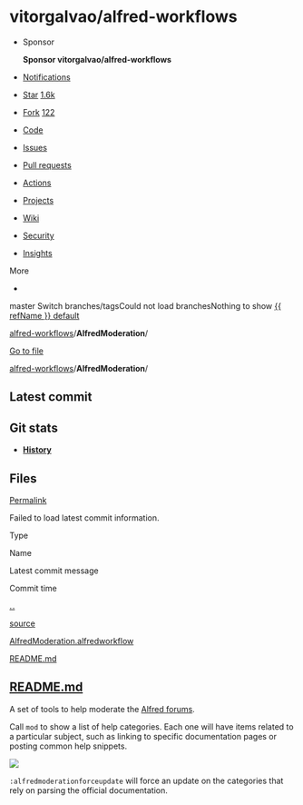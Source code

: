 # vitorgalvao/alfred-workflows

* Sponsor

   **Sponsor vitorgalvao/alfred-workflows**

*  [Notifications](https://github.com/login?return_to=%2Fvitorgalvao%2Falfred-workflows)
*  [ Star](https://github.com/login?return_to=%2Fvitorgalvao%2Falfred-workflows) [1.6k](../../vitorgalvao-alfred-workflows.md)
*  [Fork](https://github.com/login?return_to=%2Fvitorgalvao%2Falfred-workflows) [122](../../network/vitorgalvao-alfred-workflows.md)
*  [Code]()
*  [Issues](../../vitorgalvao-alfred-workflows-1.md)
*  [Pull requests](../../vitorgalvao-alfred-workflows-2.md)
*  [Actions](../../vitorgalvao-alfred-workflows-3.md)
*  [Projects](../../vitorgalvao-alfred-workflows-4.md)
*  [Wiki](../../vitorgalvao-alfred-workflows-5.md)
*  [Security](../../build-software-better-together.md)
*  [Insights](../../vitorgalvao-alfred-workflows-6.md)

More

* 
master Switch branches/tagsCould not load branchesNothing to show [{{ refName }} default](https://github.com/vitorgalvao/alfred-workflows/tree/{{%20urlEncodedRefName%20}}/AlfredModeration)

[alfred-workflows]()/**AlfredModeration**/

 [Go to file](https://github.com/vitorgalvao/alfred-workflows/find/master)

[alfred-workflows]()/**AlfredModeration**/

## Latest commit

## Git stats

*  [ **History**](https://github.com/vitorgalvao/alfred-workflows/commits/master/AlfredModeration)

## Files <a id="files"></a>

 [Permalink](https://github.com/vitorgalvao/alfred-workflows/tree/ab93fc2ce1dc217369e6f5475094710041e26b1a/AlfredModeration)

 Failed to load latest commit information.

Type

Name

Latest commit message

Commit time

 [. .]()

[source](https://github.com/vitorgalvao/alfred-workflows/tree/master/AlfredModeration/source)

[AlfredModeration.alfredworkflow](https://github.com/vitorgalvao/alfred-workflows/blob/master/AlfredModeration/AlfredModeration.alfredworkflow)

[README.md](https://github.com/vitorgalvao/alfred-workflows/blob/master/AlfredModeration/README.md)

##  [README.md](vitorgalvao-alfred-workflows-2.md#readme)

A set of tools to help moderate the [Alfred forums](https://www.alfredforum.com/).

Call `mod` to show a list of help categories. Each one will have items related to a particular subject, such as linking to specific documentation pages or posting common help snippets.

[![](https://camo.githubusercontent.com/1e81a14b30950a046f134004416a96a4e5b7761958e2059866a4c3b302be5b08/68747470733a2f2f692e696d6775722e636f6d2f59683638484a642e706e67)](https://camo.githubusercontent.com/1e81a14b30950a046f134004416a96a4e5b7761958e2059866a4c3b302be5b08/68747470733a2f2f692e696d6775722e636f6d2f59683638484a642e706e67)

`:alfredmoderationforceupdate` will force an update on the categories that rely on parsing the official documentation.

